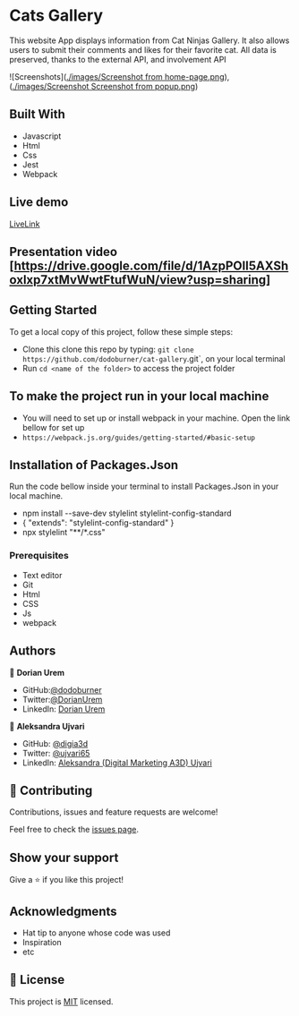 # Cats Gallery

 This website App displays information from Cat Ninjas Gallery. It also allows users to submit their comments and likes for their favorite cat. All data is preserved, thanks to the external API, and involvement API

![Screenshots]([./images/Screenshot from home-page.png](https://github.com/dodoburner/cat-gallery/blob/dev/src/images/Screenshot%20from%20home-page.png)),
                 ([./images/Screenshot Screenshot from popup.png](https://github.com/dodoburner/cat-gallery/blob/dev/src/images/Screenshot%20from%20popup.png))
## Built With
- Javascript
- Html
- Css
- Jest
- Webpack

## Live demo
[LiveLink](https://dodoburner.github.io/cat-gallery/)

## Presentation video [https://drive.google.com/file/d/1AzpPOII5AXShoxlxp7xtMvWwtFtufWuN/view?usp=sharing]

## Getting Started
To get a local copy of this project, follow these simple steps:
- Clone this clone this repo by typing: `git clone https://github.com/dodoburner/cat-gallery`.git`, on your local terminal
- Run `cd <name of the folder>` to access the project folder

## To make the project run in your local machine
- You will need to set up or install webpack in your machine. Open the link bellow for set up
- `https://webpack.js.org/guides/getting-started/#basic-setup`

## Installation of Packages.Json
 Run the code bellow inside your terminal to install Packages.Json in your local machine.
- npm install --save-dev stylelint stylelint-config-standard
- {
  "extends": "stylelint-config-standard"
}
- npx stylelint "**/*.css"


### Prerequisites
- Text editor
- Git
- Html
- CSS
- Js
- webpack

## Authors

👤 **Dorian Urem**  
- GitHub:[@dodoburner](https://github.com/dodoburner)
- Twitter:[@DorianUrem](https://twitter.com/DorianUrem)
- LinkedIn: [Dorian Urem](https://www.linkedin.com/in/dorian-urem-252baa237/)


👤 **Aleksandra Ujvari**
- GitHub: [@digia3d](https://github.com/digia3d)
- Twitter: [@ujvari65](https://twitter.com/ujvari65)
- LinkedIn: [Aleksandra (Digital Marketing A3D) Ujvari](https://www.linkedin.com/in/aleksandra-ujvari-85235a210/)

## 🤝 Contributing

Contributions, issues and feature requests are welcome!

Feel free to check the [issues page]().

## Show your support

Give a ⭐️ if you like this project!

## Acknowledgments

- Hat tip to anyone whose code was used
- Inspiration
- etc

## 📝 License

This project is [MIT](./MIT.md) licensed.
